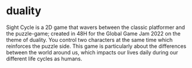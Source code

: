 # duality

Sight Cycle is a 2D game that wavers between the classic platformer and the puzzle-game; created in 48H for the Global Game Jam 2022 on the theme of duality. You control two characters at the same time which reinforces the puzzle side. This game is particularly about the differences between the world around us, which impacts our lives daily during our different life cycles as humans.
